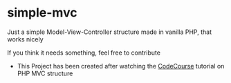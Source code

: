 # simple-mvc
Just a simple Model-View-Controller structure made in vanilla PHP, that works nicely

If you think it needs something, feel free to contribute

* This Project has been created after watching the [CodeCourse](https://codecourse.com) tutorial on PHP MVC structure
